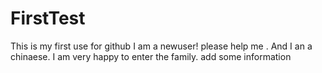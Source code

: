 # FirstTest
This is my first use for github
I am a newuser! please help me . And I an a chinaese.
I am very happy to enter the family.
add some information

